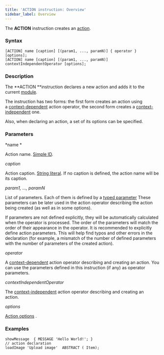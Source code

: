 ```yaml
---
title: 'ACTION instruction: Overview'
sidebar_label: Overview
---
```


The **ACTION** instruction creates an [action](Actions.md).

### Syntax

    [ACTION] name [caption] [(param1, ..., paramN)] { operator } [options];
    [ACTION] name [caption] [(param1, ..., paramN)] contextIndependentOperator [options];

### Description

The **ACTION **instruction declares a new action and adds it to the current [module](Modules.md).

The instruction has two forms: the first form creates an action using a [context-dependent](Action_operator.md#contextdependent) action operator, the second form creates a [context-independent](Property_operators.md#contextindependent) one.

Also, when declaring an action, a set of its options can be specified.   

### Parameters

*name *

Action name. [Simple ID](IDs.md#id-broken).

*caption*

Action caption. [String literal](Literals.md#strliteral-broken). If no caption is defined, the action name will be its caption.  

*param1, ..., paramN*

List of parameters. Each of them is defined by a [typed parameter](IDs.md#paramid-broken) These parameters can be later used in the action operator describing the action being created (as well as in some options).

If parameters are not defined explicitly, they will be automatically calculated when the operator is processed. The order of the parameters will match the order of their appearance in the operator. It is recommended to explicitly define action parameters. This will help find typos and other errors in the declaration (for example, a mismatch of the number of defined parameters with the number of parameters of the created action).

*operator*

A [context-dependent](Action_operator.md#contextdependent) action operator describing and creating an action. You can use the parameters defined in this instruction (if any) as operator parameters.

*contextIndependentOperator*

The [context-independent](Action_operator.md#contextindependent) action operator describing and creating an action. 

*options*

[Action options](Action_options.md) . 

### Examples

```lsf
showMessage  { MESSAGE 'Hello World!'; } 								// action declaration
loadImage 'Upload image'  ABSTRACT ( Item);
```
